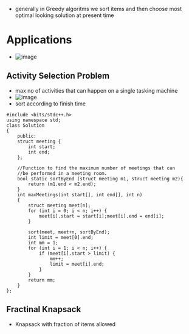 - generally in Greedy algoritms we sort items and then choose most optimal looking solution at present time
# Applications
- ![image](https://user-images.githubusercontent.com/69719072/165796066-618a15c6-c8b8-4e8e-9c44-decd70c28e32.png)
## Activity Selection Problem
- max no of activities that can happen on a single tasking machine
- ![image](https://user-images.githubusercontent.com/69719072/165805127-2fca34a1-9b84-42cd-ac05-2d666933bc64.png)
- sort according to finish time
```
#include <bits/stdc++.h>
using namespace std;
class Solution
{
    public:
    struct meeting {
        int start;
        int end;
    };
    
    //Function to find the maximum number of meetings that can
    //be performed in a meeting room.
    bool static sortByEnd (struct meeting m1, struct meeting m2){
        return (m1.end < m2.end);
    }
    int maxMeetings(int start[], int end[], int n)
    {
        struct meeting meet[n];
        for (int i = 0; i < n; i++) {
            meet[i].start = start[i];meet[i].end = end[i];
        }
        
        sort(meet, meet+n, sortByEnd);
        int limit = meet[0].end;
        int mm = 1;
        for (int i = 1; i < n; i++) {
            if (meet[i].start > limit) {
                mm++;
                limit = meet[i].end;
            }
        }
        return mm;
    }
};
```
## Fractinal Knapsack
- Knapsack with fraction of items allowed
```

```
